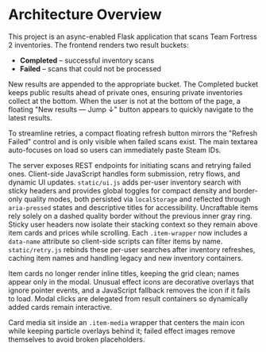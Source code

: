 # Architecture Overview

This project is an async-enabled Flask application that scans Team Fortress 2 inventories.
The frontend renders two result buckets:

- **Completed** – successful inventory scans
- **Failed** – scans that could not be processed

New results are appended to the appropriate bucket. The Completed bucket keeps
public results ahead of private ones, ensuring private inventories collect at
the bottom. When the user is not at the bottom of the page, a floating
"New results — Jump ↓" button appears to quickly navigate to the latest results.

To streamline retries, a compact floating refresh button mirrors the "Refresh
Failed" control and is only visible when failed scans exist. The main textarea
auto-focuses on load so users can immediately paste Steam IDs.

The server exposes REST endpoints for initiating scans and retrying failed ones.
Client-side JavaScript handles form submission, retry flows, and dynamic UI updates.
`static/ui.js` adds per-user inventory search with sticky headers and provides global
toggles for compact density and border-only quality modes, both persisted via
`localStorage` and reflected through `aria-pressed` states and descriptive titles for accessibility.
Uncraftable items rely solely on a dashed quality border without the previous inner gray ring.
Sticky user headers now isolate their stacking context so they remain above item cards and prices while scrolling.
Each `.item-wrapper` now includes a `data-name` attribute so client-side scripts can filter items by name. `static/retry.js` rebinds these per-user searches after inventory refreshes, caching item names and handling legacy and new inventory containers.

Item cards no longer render inline titles, keeping the grid clean; names appear only in the modal. Unusual effect icons are decorative overlays that ignore pointer events, and a JavaScript fallback removes the icon if it fails to load. Modal clicks are delegated from result containers so dynamically added cards remain interactive.

Card media sit inside an `.item-media` wrapper that centers the main icon while keeping particle overlays behind it; failed effect images remove themselves to avoid broken placeholders.

